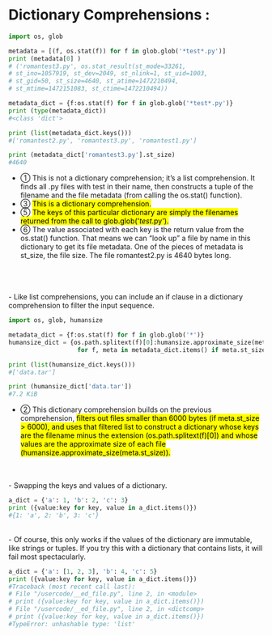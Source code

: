 # Dictionary Comprehensions :

```python
import os, glob

metadata = [(f, os.stat(f)) for f in glob.glob('*test*.py')]             #①
print (metadata[0] )                                                     #②
# ('romantest3.py', os.stat_result(st_mode=33261, 
# st_ino=1057919, st_dev=2049, st_nlink=1, st_uid=1003, 
# st_gid=50, st_size=4640, st_atime=1472210494, 
# st_mtime=1472151083, st_ctime=1472210494))

metadata_dict = {f:os.stat(f) for f in glob.glob('*test*.py')}           #③
print (type(metadata_dict))                                              #④
#<class 'dict'>

print (list(metadata_dict.keys()))                                       #⑤
#['romantest2.py', 'romantest3.py', 'romantest1.py']

print (metadata_dict['romantest3.py'].st_size)                           #⑥
#4640
```

-   ① This is not a dictionary comprehension; it’s a list comprehension. It finds all .py files with test in their name, then constructs a tuple of the filename and the file metadata (from calling the os.stat() function).
-   ③ <mark>This is a dictionary comprehension.</mark>
-   ⑤ <mark>The keys of this particular dictionary are simply the filenames returned from the call to glob.glob('*test*.py').</mark>
-   ⑥ The value associated with each key is the return value from the os.stat() function. That means we can “look up” a file by name in this dictionary to get its file metadata. One of the pieces of metadata is st_size, the file size. The file romantest2.py is 4640 bytes long.
</br>
</br>
</br>
-   Like list comprehensions, you can include an if clause in a dictionary comprehension to filter the input sequence.

```python
import os, glob, humansize

metadata_dict = {f:os.stat(f) for f in glob.glob('*')}                                  #①
humansize_dict = {os.path.splitext(f)[0]:humansize.approximate_size(meta.st_size)     
                   for f, meta in metadata_dict.items() if meta.st_size > 6000}         #②

print (list(humansize_dict.keys()))                                                     #③
#['data.tar']

print (humansize_dict['data.tar'])                                                      #④
#7.2 KiB
```

-   ② This dictionary comprehension builds on the previous comprehension, <mark>filters out files smaller than 6000 bytes (if meta.st_size > 6000), and uses that filtered list to construct a dictionary whose keys are the filename minus the extension (os.path.splitext(f)[0]) and whose values are the approximate size of each file (humansize.approximate_size(meta.st_size)).</mark>
</br>
</br>
-   Swapping the keys and values of a dictionary.

```python
a_dict = {'a': 1, 'b': 2, 'c': 3}
print ({value:key for key, value in a_dict.items()})
#{1: 'a', 2: 'b', 3: 'c'}
```
</br>
-   Of course, this only works if the values of the dictionary are immutable, like strings or tuples. If you try this with a dictionary that contains lists, it will fail most spectacularly.

```python
a_dict = {'a': [1, 2, 3], 'b': 4, 'c': 5}
print ({value:key for key, value in a_dict.items()})
#Traceback (most recent call last):
# File "/usercode/__ed_file.py", line 2, in <module>
# print ({value:key for key, value in a_dict.items()})
# File "/usercode/__ed_file.py", line 2, in <dictcomp>
# print ({value:key for key, value in a_dict.items()})
#TypeError: unhashable type: 'list'
```
